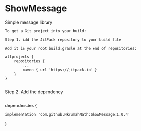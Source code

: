 # ShowMessage
Simple message library

```
To get a Git project into your build:

Step 1. Add the JitPack repository to your build file

Add it in your root build.gradle at the end of repositories:
```
```
allprojects {
	repositories {
		...
		maven { url 'https://jitpack.io' }
	}
}
  
```
Step 2. Add the dependency

```
```
dependencies {

    implementation 'com.github.NkrumahNath:ShowMessage:1.0.4'
    
}
```  
